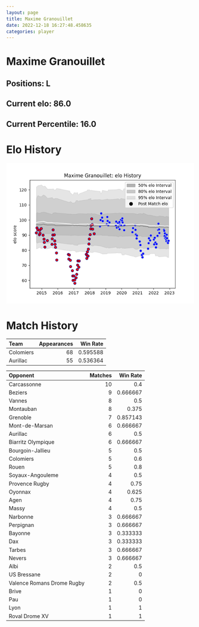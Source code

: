 ```yaml
---  
layout: page  
title: Maxime Granouillet  
date: 2022-12-18 16:27:48.458635  
categories: player  
---
```

# Maxime Granouillet

## Positions: L

## Current elo: 86.0

## Current Percentile: 16.0

# Elo History


![elo history](history_MaximeGranouillet.png)
# Match History


| Team      |   Appearances |   Win Rate |
|:----------|--------------:|-----------:|
| Colomiers |            68 |   0.595588 |
| Aurillac  |            55 |   0.536364 |

| Opponent                   |   Matches |   Win Rate |
|:---------------------------|----------:|-----------:|
| Carcassonne                |        10 |   0.4      |
| Beziers                    |         9 |   0.666667 |
| Vannes                     |         8 |   0.5      |
| Montauban                  |         8 |   0.375    |
| Grenoble                   |         7 |   0.857143 |
| Mont-de-Marsan             |         6 |   0.666667 |
| Aurillac                   |         6 |   0.5      |
| Biarritz Olympique         |         6 |   0.666667 |
| Bourgoin-Jallieu           |         5 |   0.5      |
| Colomiers                  |         5 |   0.6      |
| Rouen                      |         5 |   0.8      |
| Soyaux-Angouleme           |         4 |   0.5      |
| Provence Rugby             |         4 |   0.75     |
| Oyonnax                    |         4 |   0.625    |
| Agen                       |         4 |   0.75     |
| Massy                      |         4 |   0.5      |
| Narbonne                   |         3 |   0.666667 |
| Perpignan                  |         3 |   0.666667 |
| Bayonne                    |         3 |   0.333333 |
| Dax                        |         3 |   0.333333 |
| Tarbes                     |         3 |   0.666667 |
| Nevers                     |         3 |   0.666667 |
| Albi                       |         2 |   0.5      |
| US Bressane                |         2 |   0        |
| Valence Romans Drome Rugby |         2 |   0.5      |
| Brive                      |         1 |   0        |
| Pau                        |         1 |   0        |
| Lyon                       |         1 |   1        |
| Roval Drome XV             |         1 |   1        |